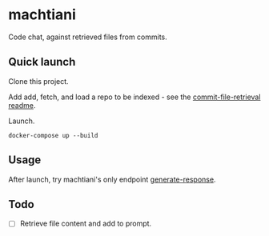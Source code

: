 # machtiani

Code chat, against retrieved files from commits.

## Quick launch

Clone this project.

Add add, fetch, and load a repo to be indexed - see the [commit-file-retrieval readme](machtiani-commit-file-retrieval/README.md).

Launch.

```
docker-compose up --build
```

## Usage

After launch, try machtiani's only endpoint [generate-response](http://localhost:5071/docs#/default/generate_response_generate_response_post).

## Todo

- [  ] Retrieve file content and add to prompt.

